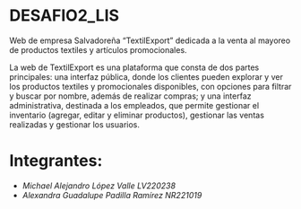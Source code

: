 # DESAFIO2_LIS
Web de empresa Salvadoreña  “TextilExport”  dedicada a la venta al mayoreo de productos textiles y artículos promocionales.

La web de TextilExport es una plataforma que consta de dos partes principales: una interfaz pública, donde los clientes pueden explorar y ver los productos textiles y promocionales disponibles, con opciones para filtrar y buscar por nombre, además de realizar compras; y una interfaz administrativa, destinada a los empleados, que permite gestionar el inventario (agregar, editar y eliminar productos), gestionar las ventas realizadas y gestionar los usuarios. 

# Integrantes:
- *Michael Alejandro López Valle LV220238*
- *Alexandra Guadalupe Padilla Ramírez NR221019*
  
